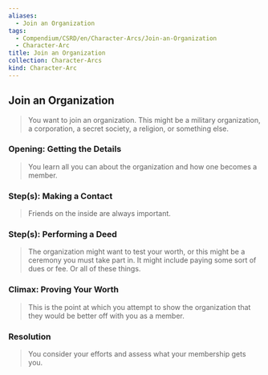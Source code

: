 ```yaml
---
aliases:
  - Join an Organization
tags:
  - Compendium/CSRD/en/Character-Arcs/Join-an-Organization
  - Character-Arc
title: Join an Organization
collection: Character-Arcs
kind: Character-Arc
---
```

## Join an Organization
>You want to join an organization. This might be a military organization, a corporation, a secret society, a religion, or something else.
### Opening: Getting the Details
>You learn all you can about the organization and how one becomes a member.
### Step(s): Making a Contact
>Friends on the inside are always important.
### Step(s): Performing a Deed
>The organization might want to test your worth, or this might be a ceremony you must take part in. It might include paying some sort of dues or fee. Or all of these things.
### Climax: Proving Your Worth
>This is the point at which you attempt to show the organization that they would be better off with you as a member.
### Resolution
>You consider your efforts and assess what your membership gets you.